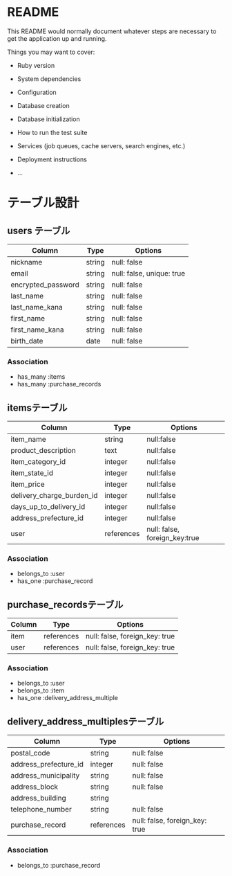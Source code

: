 # README

This README would normally document whatever steps are necessary to get the
application up and running.

Things you may want to cover:

* Ruby version

* System dependencies

* Configuration

* Database creation

* Database initialization

* How to run the test suite

* Services (job queues, cache servers, search engines, etc.)

* Deployment instructions

* ...
# テーブル設計

## users テーブル

| Column                       | Type   | Options                   |
| ---------------------------- | ------ | ------------------------- |  
| nickname                     | string | null: false               |
| email                        | string | null: false, unique: true |
| encrypted_password           | string | null: false               |
| last_name                    | string | null: false               |
| last_name_kana               | string | null: false               |
| first_name                   | string | null: false               |
| first_name_kana              | string | null: false               |
| birth_date                   | date   | null: false               |


### Association
- has_many :items
- has_many :purchase_records

## itemsテーブル

| Column                     | Type       |Options                        |
| -------------------------- | ---------- |-------------------------------|
| item_name                  | string     | null:false                    |
| product_description        | text       | null:false                    |
| item_category_id           | integer    | null:false                    |
| item_state_id              | integer    | null:false                    |
| item_price                 | integer    | null:false                    |
| delivery_charge_burden_id  | integer    | null:false                    |
| days_up_to_delivery_id     | integer    | null:false                    |
| address_prefecture_id      | integer    | null:false                    |
| user                       | references | null: false, foreign_key:true |

### Association
- belongs_to :user
- has_one :purchase_record


## purchase_recordsテーブル

| Column           | Type       | Options                        |
| ---------------- | ---------- | ------------------------------ |
| item             | references | null: false, foreign_key: true |
| user             | references | null: false, foreign_key: true |

### Association
- belongs_to :user
- belongs_to :item
- has_one :delivery_address_multiple


## delivery_address_multiplesテーブル
| Column                  | Type       | Options                        |
| ----------------------- | ---------- | ------------------------------ |
| postal_code             | string     | null: false                    |
| address_prefecture_id   | integer    | null: false                    |
| address_municipality    | string     | null: false                    |
| address_block           | string     | null: false                    |
| address_building        | string     |                                |
| telephone_number        | string     | null: false                    |
| purchase_record         | references | null: false, foreign_key: true |

### Association
- belongs_to :purchase_record
